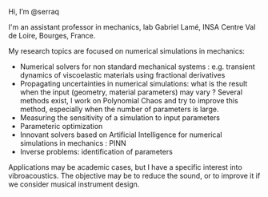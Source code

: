  Hi, I’m @serraq

 I'm an assistant professor in mechanics, lab Gabriel Lamé, INSA Centre Val de Loire, Bourges, France.
 
 My research topics are focused on numerical simulations in mechanics:
 * Numerical solvers for non standard mechanical systems : e.g. transient dynamics of viscoelastic materials using fractional derivatives
 * Propagating uncertainties in numerical simulations: what is the result when the input (geometry, material parameters) may vary ? Several methods exist, I work on Polynomial Chaos and try to improve this method, especially when the number of parameters is large.
 * Measuring the sensitivity of a simulation to input parameters
 * Parameteric optimization
 * Innovant solvers based on Artificial Intelligence for numerical simulations in mechanics : PINN
 * Inverse problems: identification of parameters

Applications may be academic cases, but I have a specific interest into vibroacoustics. The objective may be to reduce the sound, or to improve it if we consider musical instrument design.
 

<!---
serraq/serraq is a ✨ special ✨ repository because its `README.md` (this file) appears on your GitHub profile.
You can click the Preview link to take a look at your changes.
--->
